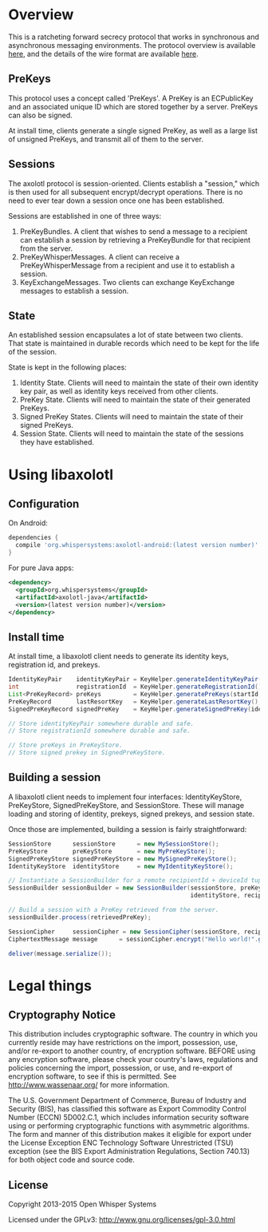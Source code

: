 
# Overview

This is a ratcheting forward secrecy protocol that works in synchronous and asynchronous messaging 
environments.  The protocol overview is available [here](https://github.com/trevp/axolotl/wiki),
and the details of the wire format are available [here](https://github.com/WhisperSystems/TextSecure/wiki/ProtocolV2).

## PreKeys

This protocol uses a concept called 'PreKeys'.  A PreKey is an ECPublicKey and an associated unique 
ID which are stored together by a server.  PreKeys can also be signed.

At install time, clients generate a single signed PreKey, as well as a large list of unsigned
PreKeys, and transmit all of them to the server.

## Sessions

The axolotl protocol is session-oriented.  Clients establish a "session," which is then used for
all subsequent encrypt/decrypt operations.  There is no need to ever tear down a session once one
has been established.

Sessions are established in one of three ways:

1. PreKeyBundles. A client that wishes to send a message to a recipient can establish a session by
   retrieving a PreKeyBundle for that recipient from the server.
1. PreKeyWhisperMessages.  A client can receive a PreKeyWhisperMessage from a recipient and use it
   to establish a session.
1. KeyExchangeMessages.  Two clients can exchange KeyExchange messages to establish a session.

## State

An established session encapsulates a lot of state between two clients.  That state is maintained
in durable records which need to be kept for the life of the session.

State is kept in the following places:

1. Identity State.  Clients will need to maintain the state of their own identity key pair, as well
   as identity keys received from other clients.
1. PreKey State. Clients will need to maintain the state of their generated PreKeys.
1. Signed PreKey States. Clients will need to maintain the state of their signed PreKeys.
1. Session State.  Clients will need to maintain the state of the sessions they have established.

# Using libaxolotl

## Configuration

On Android:

```groovy
dependencies {
  compile 'org.whispersystems:axolotl-android:(latest version number)'
}
```

For pure Java apps:

```xml
<dependency>
  <groupId>org.whispersystems</groupId>
  <artifactId>axolotl-java</artifactId>
  <version>(latest version number)</version>
</dependency>
```

## Install time

At install time, a libaxolotl client needs to generate its identity keys, registration id, and
prekeys.

```java
IdentityKeyPair    identityKeyPair = KeyHelper.generateIdentityKeyPair();
int                registrationId  = KeyHelper.generateRegistrationId();
List<PreKeyRecord> preKeys         = KeyHelper.generatePreKeys(startId, 100);
PreKeyRecord       lastResortKey   = KeyHelper.generateLastResortKey();
SignedPreKeyRecord signedPreKey    = KeyHelper.generateSignedPreKey(identityKeyPair, 5);

// Store identityKeyPair somewhere durable and safe.
// Store registrationId somewhere durable and safe.

// Store preKeys in PreKeyStore.
// Store signed prekey in SignedPreKeyStore.
```

## Building a session

A libaxolotl client needs to implement four interfaces: IdentityKeyStore, PreKeyStore, 
SignedPreKeyStore, and SessionStore.  These will manage loading and storing of identity, 
prekeys, signed prekeys, and session state.

Once those are implemented, building a session is fairly straightforward:

```java
SessionStore      sessionStore      = new MySessionStore();
PreKeyStore       preKeyStore       = new MyPreKeyStore();
SignedPreKeyStore signedPreKeyStore = new MySignedPreKeyStore();
IdentityKeyStore  identityStore     = new MyIdentityKeyStore();

// Instantiate a SessionBuilder for a remote recipientId + deviceId tuple.
SessionBuilder sessionBuilder = new SessionBuilder(sessionStore, preKeyStore, signedPreKeyStore,
                                                   identityStore, recipientId, deviceId);

// Build a session with a PreKey retrieved from the server.
sessionBuilder.process(retrievedPreKey);

SessionCipher     sessionCipher = new SessionCipher(sessionStore, recipientId, deviceId);
CiphertextMessage message      = sessionCipher.encrypt("Hello world!".getBytes("UTF-8"));

deliver(message.serialize());
```

# Legal things
## Cryptography Notice

This distribution includes cryptographic software. The country in which you currently reside may have restrictions on the import, possession, use, and/or re-export to another country, of encryption software.
BEFORE using any encryption software, please check your country's laws, regulations and policies concerning the import, possession, or use, and re-export of encryption software, to see if this is permitted.
See <http://www.wassenaar.org/> for more information.

The U.S. Government Department of Commerce, Bureau of Industry and Security (BIS), has classified this software as Export Commodity Control Number (ECCN) 5D002.C.1, which includes information security software using or performing cryptographic functions with asymmetric algorithms.
The form and manner of this distribution makes it eligible for export under the License Exception ENC Technology Software Unrestricted (TSU) exception (see the BIS Export Administration Regulations, Section 740.13) for both object code and source code.

## License

Copyright 2013-2015 Open Whisper Systems

Licensed under the GPLv3: http://www.gnu.org/licenses/gpl-3.0.html

